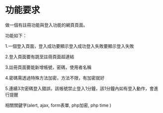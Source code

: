 功能要求
=
做一個有註冊功能與登入功能的網頁頁面。

功能如下：

1.一個登入頁面，登入成功要顯示登入成功登入失敗要顯示登入失敗

2.登入頁面要有跳至註冊頁面超連結

3.註冊頁面要能新增帳號，密碼，使用者名稱

4.密碼需透過特殊方法加密，方法不限，有加密就好

5.連續3次密碼登入錯誤，該帳號禁止登入1分鐘，該1分鐘內如有登入動作，會進行提醒

相關關鍵字(alert, ajax, form表單, php加密, php time )

